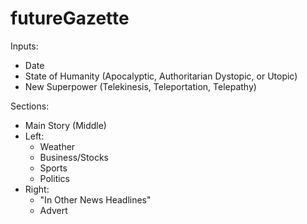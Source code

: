 # futureGazette

Inputs:
- Date
- State of Humanity (Apocalyptic, Authoritarian Dystopic, or Utopic)
- New Superpower (Telekinesis, Teleportation, Telepathy)

Sections: 
- Main Story (Middle)
- Left:
  - Weather
  - Business/Stocks
  - Sports
  - Politics
- Right:
  - "In Other News Headlines"
  - Advert

